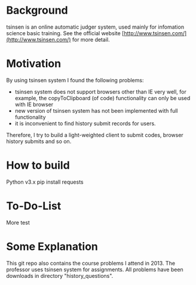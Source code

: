 # Background
tsinsen is an online automatic judger system, used mainly for infomation science basic training.
See the official website [http://www.tsinsen.com/](http://www.tsinsen.com/) for more detail.

# Motivation
By using tsinsen system I found the following problems:

* tsinsen system does not support browsers other than IE very well, for example, the copyToClipboard (of code) functionality can only be used with IE browser
* new version of tsinsen system has not been implemented with full functionality
* it is inconvenient to find history submit records for users.

Therefore, I try to build a light-weighted client to submit codes, browser history submits and so on.

# How to build
Python v3.x
pip install requests

# To-Do-List
More test

# Some Explanation
This git repo also contains the course problems I attend in 2013. The professor uses tsinsen system for assignments. All problems have been downloads in directory "history_questions".

